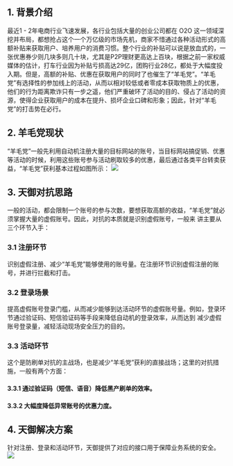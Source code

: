 ## 1. 背景介绍
最近1 - 2年电商行业飞速发展，各行业包括大量的创业公司都在 O2O 这一领域深挖并布局，都想抢占这个一个万亿级的市场先机，商家不惜通过各种活动形式的高额补贴来获取用户、培养用户的消费习惯。整个行业的补贴可以说是放血式的，一张优惠券少则几块多则几十块，尤其是P2P理财更高达上百块，根据之前一家权威媒体的估计，打车行业因为补贴亏损高达29亿，团购行业28亿，都处于大幅度投入期。但是，高额的补贴、优惠在获取用户的同时了也催生了“羊毛党”。“羊毛党”有选择性的参加线上的活动，从而以相对较低或者零成本获取物质上的优惠，他们的行为距离欺诈只有一步之遥，他们严重破环了活动的目的、侵占了活动的资源，使得企业获取用户的成本在提升、损坏企业口碑和形象；因此，针对“羊毛党”的打击势在必行。

## 2. 羊毛党现状
“羊毛党”一般先利用自动机注册大量的目标网站的账号，当目标网站搞促销、优惠等活动的时候，利用这些账号参与活动刷取较多的优惠，最后通过各类平台转卖获益，“羊毛党”获利基本过程如图所示：
![](https://mccdn.qcloud.com/static/img/4e26f1e32bfa27103b8dd886de467295/image.jpg)

## 3. 天御对抗思路
一般的活动，都会限制一个账号的参与次数，要想获取高额的收益，“羊毛党”就必须掌握大量的虚假账号。因此，对抗的本质就是识别虚假账号，一般来
讲主要从三个环节入手：
### 3.1 注册环节
识别虚假注册、减少“羊毛党”能够使用的账号量。在注册环节识别虚假注册的账号，并进行拦截和打击。
### 3.2 登录场景
提高虚假账号登录门槛，从而减少能够到达活动环节的虚假账号量。例如，登录环节通过验证码、短信验证码等手段来降低自动机的登录效率，从而达到
减少虚假账号登录量，减轻活动现场安全压力的目的。
### 3.3 活动环节
这个是防刷单对抗的主战场，也是减少“羊毛党”获利的直接战场；这里的对抗措施，一般有两个方面：
#### 3.3.1 通过验证码（短信、语音）降低黑产刷单的效率。
#### 3.3.2 大幅度降低异常账号的优惠力度。

## 4. 天御解决方案
针对注册、登录和活动环节，天御提供了对应的接口用于保障业务系统的安全。
![](https://mccdn.qcloud.com/static/img/1b99c14d93adabf944d17b9db730412c/image.png)
